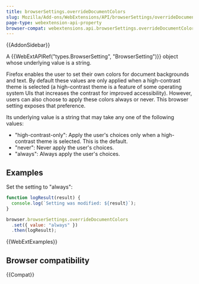```yaml
---
title: browserSettings.overrideDocumentColors
slug: Mozilla/Add-ons/WebExtensions/API/browserSettings/overrideDocumentColors
page-type: webextension-api-property
browser-compat: webextensions.api.browserSettings.overrideDocumentColors
---
```


{{AddonSidebar}}

A {{WebExtAPIRef("types.BrowserSetting", "BrowserSetting")}} object whose underlying value is a string.

Firefox enables the user to set their own colors for document backgrounds and text. By default these values are only applied when a high-contrast theme is selected (a high-contrast theme is a feature of some operating system UIs that increases the contrast for improved accessibility). However, users can also choose to apply these colors always or never. This browser setting exposes that preference.

Its underlying value is a string that may take any one of the following values:

- "high-contrast-only": Apply the user's choices only when a high-contrast theme is selected. This is the default.
- "never": Never apply the user's choices.
- "always": Always apply the user's choices.

## Examples

Set the setting to "always":

```js
function logResult(result) {
  console.log(`Setting was modified: ${result}`);
}

browser.browserSettings.overrideDocumentColors
  .set({ value: "always" })
  .then(logResult);
```

{{WebExtExamples}}

## Browser compatibility

{{Compat}}

